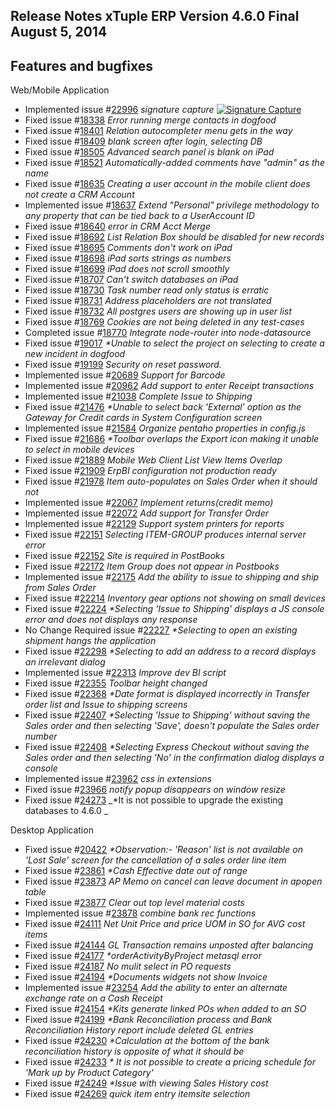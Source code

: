 Release Notes
xTuple ERP
Version 4.6.0 Final
August 5, 2014
----------------------------------

Features and bugfixes
----------------------------------

Web/Mobile Application

- Implemented 
  issue #[22996](http://www.xtuple.org/xtincident/view/bugs/22996) 
  _signature capture_ 
  [![Signature Capture](https://i.vimeocdn.com/video/483976760_600x336.jpg)](http://player.vimeo.com/video/102056940)
- Fixed 
  issue #[18338](http://www.xtuple.org/xtincident/view/bugs/18338) 
  _Error running merge contacts in dogfood_ 
- Fixed 
  issue #[18401](http://www.xtuple.org/xtincident/view/bugs/18401) 
  _Relation autocompleter menu gets in the way_ 
- Fixed 
  issue #[18409](http://www.xtuple.org/xtincident/view/bugs/18409) 
  _blank screen after login, selecting DB_ 
- Fixed 
  issue #[18505](http://www.xtuple.org/xtincident/view/bugs/18505) 
  _Advanced search panel is blank on iPad_ 
- Fixed 
  issue #[18521](http://www.xtuple.org/xtincident/view/bugs/18521) 
  _Automatically-added comments have "admin" as the name_ 
- Fixed 
  issue #[18635](http://www.xtuple.org/xtincident/view/bugs/18635) 
  _Creating a user account in the mobile client does not create a CRM Account_ 
- Implemented 
  issue #[18637](http://www.xtuple.org/xtincident/view/bugs/18637) 
  _Extend "Personal" privilege methodology to any property that can be tied back to a UserAccount ID_ 
- Fixed 
  issue #[18640](http://www.xtuple.org/xtincident/view/bugs/18640) 
  _error in CRM Acct Merge_ 
- Fixed 
  issue #[18692](http://www.xtuple.org/xtincident/view/bugs/18692) 
  _List Relation Box should be disabled for new records_ 
- Fixed 
  issue #[18695](http://www.xtuple.org/xtincident/view/bugs/18695) 
  _Comments don't work on iPad_ 
- Fixed 
  issue #[18698](http://www.xtuple.org/xtincident/view/bugs/18698) 
  _iPad sorts strings as numbers_ 
- Fixed 
  issue #[18699](http://www.xtuple.org/xtincident/view/bugs/18699) 
  _iPad does not scroll smoothly_ 
- Fixed 
  issue #[18707](http://www.xtuple.org/xtincident/view/bugs/18707) 
  _Can't switch databases on iPad_ 
- Fixed 
  issue #[18730](http://www.xtuple.org/xtincident/view/bugs/18730) 
  _Task number read only status is erratic_ 
- Fixed 
  issue #[18731](http://www.xtuple.org/xtincident/view/bugs/18731) 
  _Address placeholders are not translated_ 
- Fixed 
  issue #[18732](http://www.xtuple.org/xtincident/view/bugs/18732) 
  _All postgres users are showing up in user list_ 
- Fixed 
  issue #[18769](http://www.xtuple.org/xtincident/view/bugs/18769) 
  _Cookies are not being deleted in any test-cases_ 
- Completed 
  issue #[18770](http://www.xtuple.org/xtincident/view/bugs/18770) 
  _Integrate node-router into node-datasource_ 
- Fixed 
  issue #[19017](http://www.xtuple.org/xtincident/view/bugs/19017) 
  _*Unable to select the project on selecting to create a new incident in dogfood_ 
- Fixed 
  issue #[19199](http://www.xtuple.org/xtincident/view/bugs/19199) 
  _Security on reset password._ 
- Implemented 
  issue #[20689](http://www.xtuple.org/xtincident/view/bugs/20689) 
  _Support for Barcode_ 
- Implemented 
  issue #[20962](http://www.xtuple.org/xtincident/view/bugs/20962) 
  _Add support to enter Receipt transactions_ 
- Implemented 
  issue #[21038](http://www.xtuple.org/xtincident/view/bugs/21038) 
  _Complete Issue to Shipping_ 
- Fixed 
  issue #[21476](http://www.xtuple.org/xtincident/view/bugs/21476) 
  _*Unable to select back 'External' option as the Gateway for Credit cards in System Configuration screen_ 
- Implemented 
  issue #[21584](http://www.xtuple.org/xtincident/view/bugs/21584) 
  _Organize pentaho properties in config.js_ 
- Fixed 
  issue #[21686](http://www.xtuple.org/xtincident/view/bugs/21686) 
  _*Toolbar overlaps the Export icon making it unable to select in mobile devices_ 
- Fixed 
  issue #[21889](http://www.xtuple.org/xtincident/view/bugs/21889) 
  _Mobile Web Client List View Items Overlap_ 
- Fixed 
  issue #[21909](http://www.xtuple.org/xtincident/view/bugs/21909) 
  _ErpBI configuration not production ready_ 
- Fixed 
  issue #[21978](http://www.xtuple.org/xtincident/view/bugs/21978) 
  _Item auto-populates on Sales Order when it should not_ 
- Implemented 
  issue #[22067](http://www.xtuple.org/xtincident/view/bugs/22067) 
  _Implement returns(credit memo)_ 
- Implemented 
  issue #[22072](http://www.xtuple.org/xtincident/view/bugs/22072) 
  _Add support for Transfer Order_ 
- Implemented 
  issue #[22129](http://www.xtuple.org/xtincident/view/bugs/22129) 
  _Support system printers for reports_ 
- Fixed 
  issue #[22151](http://www.xtuple.org/xtincident/view/bugs/22151) 
  _Selecting ITEM-GROUP produces internal server error_ 
- Fixed 
  issue #[22152](http://www.xtuple.org/xtincident/view/bugs/22152) 
  _Site is required in PostBooks_ 
- Fixed 
  issue #[22172](http://www.xtuple.org/xtincident/view/bugs/22172) 
  _Item Group does not appear in Postbooks_ 
- Implemented 
  issue #[22175](http://www.xtuple.org/xtincident/view/bugs/22175) 
  _Add the ability to issue to shipping and ship from Sales Order_ 
- Fixed 
  issue #[22214](http://www.xtuple.org/xtincident/view/bugs/22214) 
  _Inventory gear options not showing on small devices_ 
- Fixed 
  issue #[22224](http://www.xtuple.org/xtincident/view/bugs/22224) 
  _*Selecting 'Issue to Shipping' displays a JS console error and does not displays any response_ 
- No Change Required 
  issue #[22227](http://www.xtuple.org/xtincident/view/bugs/22227) 
  _*Selecting to open an existing shipment hangs the application_ 
- Fixed 
  issue #[22298](http://www.xtuple.org/xtincident/view/bugs/22298) 
  _*Selecting to add an address to a record displays an irrelevant dialog_ 
- Implemented 
  issue #[22313](http://www.xtuple.org/xtincident/view/bugs/22313) 
  _Improve dev BI script_ 
- Fixed 
  issue #[22355](http://www.xtuple.org/xtincident/view/bugs/22355) 
  _Toolbar height changed_ 
- Fixed 
  issue #[22368](http://www.xtuple.org/xtincident/view/bugs/22368) 
  _*Date format is displayed incorrectly in Transfer order list and Issue to shipping screens_ 
- Fixed 
  issue #[22407](http://www.xtuple.org/xtincident/view/bugs/22407) 
  _*Selecting 'Issue to Shipping' without saving the Sales order and then selecting 'Save', doesn't populate the Sales order number_ 
- Fixed 
  issue #[22408](http://www.xtuple.org/xtincident/view/bugs/22408) 
  _*Selecting Express Checkout without saving the Sales order and then selecting 'No' in the confirmation dialog displays a console_ 
- Implemented 
  issue #[23962](http://www.xtuple.org/xtincident/view/bugs/23962) 
  _css in extensions_ 
- Fixed 
  issue #[23966](http://www.xtuple.org/xtincident/view/bugs/23966) 
  _notify popup disappears on window resize_ 
- Fixed 
  issue #[24273](http://www.xtuple.org/xtincident/view/bugs/24273) 
  _*It is not possible to upgrade the existing databases to 4.6.0 _ 


Desktop Application
- Fixed 
  issue #[20422](http://www.xtuple.org/xtincident/view/bugs/20422) 
  _*Observation:- 'Reason' list is not available on 'Lost Sale' screen for the cancellation of a sales  order line item_
- Fixed 
  issue #[23861](http://www.xtuple.org/xtincident/view/bugs/23861) 
  _*Cash Effective date out of range_ 
- Fixed 
  issue #[23873](http://www.xtuple.org/xtincident/view/bugs/23873) 
  _AP Memo on cancel can leave document in apopen table_ 
- Fixed 
  issue #[23877](http://www.xtuple.org/xtincident/view/bugs/23877) 
  _Clear out top level material costs_ 
- Implemented 
  issue #[23878](http://www.xtuple.org/xtincident/view/bugs/23878) 
  _combine bank rec functions_ 
- Fixed 
  issue #[24111](http://www.xtuple.org/xtincident/view/bugs/24111) 
  _Net Unit Price and price UOM in SO for AVG cost items_ 
- Fixed 
  issue #[24144](http://www.xtuple.org/xtincident/view/bugs/24144) 
  _GL Transaction remains unposted after balancing_ 
- Fixed 
  issue #[24177](http://www.xtuple.org/xtincident/view/bugs/24177) 
  _*orderActivityByProject metasql error_ 
- Fixed 
  issue #[24187](http://www.xtuple.org/xtincident/view/bugs/24187) 
  _No mulit select in PO requests_ 
- Fixed 
  issue #[24194](http://www.xtuple.org/xtincident/view/bugs/24194)
  _*Documents widgets not show Invoice_ 
- Implemented 
  issue #[23254](http://www.xtuple.org/xtincident/view/bugs/23254) 
  _Add the ability to enter an alternate exchange rate on a Cash Receipt_ 
- Fixed 
  issue #[24154](http://www.xtuple.org/xtincident/view/bugs/24154) 
  _*Kits generate linked POs when added to an SO_ 
- Fixed 
  issue #[24199](http://www.xtuple.org/xtincident/view/bugs/24199) 
  _*Bank Reconciliation process and Bank Reconciliation History report include deleted GL entries_ 
- Fixed 
  issue #[24230](http://www.xtuple.org/xtincident/view/bugs/24230) 
  _*Calculation at the bottom of the bank reconciliation history is opposite of what it should be_ 
- Fixed 
  issue #[24233](http://www.xtuple.org/xtincident/view/bugs/24233) 
  _* It is not possible to create a pricing schedule for 'Mark up by Product Category'_ 
- Fixed 
  issue #[24249](http://www.xtuple.org/xtincident/view/bugs/24249) 
  _*Issue with viewing Sales History cost_ 
- Fixed 
  issue #[24269](http://www.xtuple.org/xtincident/view/bugs/24269) 
  _quick item entry itemsite selection_ 
